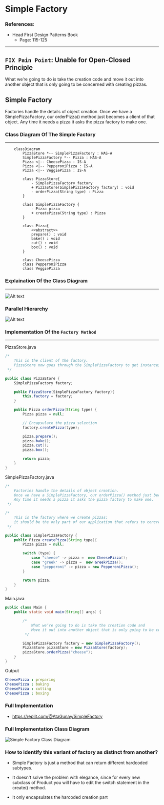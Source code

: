 # Simple Factory

### References: 
* Head First Design Patterns Book
    * Page: 115-125

<hr>

## `FIX Pain Point`: Unable for Open-Closed Principle
What we’re going to do is take the creation code and move it out into another object that is only going to be concerned with creating pizzas.


## Simple Factory

Factories handle the details of object creation. Once we have a SimplePizzaFactory, our orderPizza() method just becomes a client of that object. Any time it needs a pizza it asks the pizza factory to make one.

### Class Diagram Of The Simple Factory
<hr>

```mermaid
    classDiagram
        PizzaStore *-- SimplePizzaFactory : HAS-A
        SimplePizzaFactory *-- Pizza : HAS-A
        Pizza <|-- CheesePizza : IS-A
        Pizza <|-- PepperoniPizza : IS-A
        Pizza <|-- VeggiePizza : IS-A

        class PizzaStore{
            - SimplePizzaFactory factory
            + PizzaStore(SimplePizzaFactory factory) : void
            - orderPizza(String type) : Pizza
        }

        class SimplePizzaFactory {
            - Pizza pizza
            + createPizza(String type) : Pizza
        }

        class Pizza{
            <<abstract>>
            prepare() : void
            bake() : void
            cut() : void
            box() : void
        }

        class CheesePizza
        class PepperoniPizza
        class VeggiePizza
```


### Explaination Of the Class Diagram
<hr>

![Alt text](image-1.png)

### Parallel Hierarchy
![Alt text](image.png)

### Implementation Of the `Factory Method`
<hr>

PizzaStore.java
```java
/*
    This is the client of the factory.
    PizzaStore now goes through the SimplePizzaFactory to get instances of pizza.
 */

public class PizzaStore {
    SimplePizzaFactory factory;

    public PizzaStore(SimplePizzaFactory factory){
        this.factory = factory;
    }

    public Pizza orderPizza(String type) {
        Pizza pizza = null;

        // Encapsulate the pizza selection
        factory.createPizza(type);

        pizza.prepare();
        pizza.bake();
        pizza.cut();
        pizza.box();

        return pizza;
    }
}
```

SimplePizzaFactory.java
```java
/*
    Factories handle the details of object creation.
    Once we have a SimplePizzaFactory, our orderPizza() method just becomes a client of that object.
    Any time it needs a pizza it asks the pizza factory to make one.
 */

/*
    This is the factory where we create pizzas;
    it should be the only part of our application that refers to concrete Pizza classes
 */

public class SimplePizzaFactory {
    public Pizza createPizza(String type){
        Pizza pizza = null;

        switch (type) {
            case "cheese" -> pizza =  new CheesePizza();
            case "greek" -> pizza =  new GreekPizza();
            case "pepperoni" -> pizza = new PepperoniPizza();
        }

        return pizza;
    }
}
```

Main.java
```java
public class Main {
    public static void main(String[] args) {

        /*
            What we’re going to do is take the creation code and
            Move it out into another object that is only going to be concerned with creating pizzas.
         */

        SimplePizzaFactory factory = new SimplePizzaFactory();
        PizzaStore pizzaStore = new PizzaStore(factory);
        pizzaStore.orderPizza("cheese");
    }
}
```

Output
```yml
CheesePizza : preparing
CheesePizza : baking
CheesePizza : cutting
CheesePizza : boxing
```


### Full Implementation
* https://replit.com/@AtaGunay/SimpleFactory

### Full Implementation Class Diagram
![Simple Factory Class Diagram](/images/Advance%20Concepts%20in%20OOP/factory_design_pattern_1.png)

###  How to identify this variant of factory as distinct from another?

* Simple Factory is just a method that can return different hardcoded subtypes.

*  It doesn't solve the problem with elegance, since for every new subclass of Product you will have to edit the switch statement in the create() method.

* It only encapsulates the harcoded creation part

